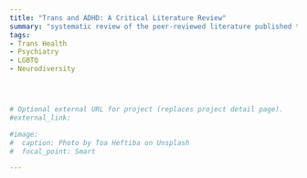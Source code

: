 ```yaml
---
title: "Trans and ADHD: A Critical Literature Review"
summary: "systematic review of the peer-reviewed literature published to date on the overlap between attention deficit hyperactivity disorder and transgender, non-binary, and/or gender diverse communities [1st author paper submitted]"
tags:
- Trans Health
- Psychiatry
- LGBTQ
- Neurodiversity




# Optional external URL for project (replaces project detail page).
#external_link: 

#image:
#  caption: Photo by Toa Heftiba on Unsplash
#  focal_point: Smart

---
```

